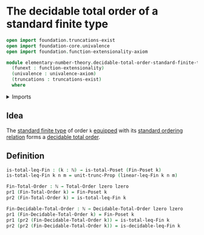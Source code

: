 # The decidable total order of a standard finite type

```agda
open import foundation.truncations-exist
open import foundation-core.univalence
open import foundation.function-extensionality-axiom

module elementary-number-theory.decidable-total-order-standard-finite-types
  (funext : function-extensionality)
  (univalence : univalence-axiom)
  (truncations : truncations-exist)
  where
```

<details><summary>Imports</summary>

```agda
open import elementary-number-theory.inequality-standard-finite-types funext univalence truncations
open import elementary-number-theory.natural-numbers

open import foundation.dependent-pair-types
open import foundation.propositional-truncations funext univalence
open import foundation.universe-levels

open import order-theory.decidable-total-orders funext univalence truncations
open import order-theory.total-orders funext univalence truncations
```

</details>

## Idea

The [standard finite type](univalent-combinatorics.standard-finite-types.md) of
order `k` [equipped](foundation.structure.md) with its
[standard ordering relation](elementary-number-theory.inequality-standard-finite-types.md)
forms a [decidable total order](order-theory.decidable-total-orders.md).

## Definition

```agda
is-total-leq-Fin : (k : ℕ) → is-total-Poset (Fin-Poset k)
is-total-leq-Fin k n m = unit-trunc-Prop (linear-leq-Fin k n m)

Fin-Total-Order : ℕ → Total-Order lzero lzero
pr1 (Fin-Total-Order k) = Fin-Poset k
pr2 (Fin-Total-Order k) = is-total-leq-Fin k

Fin-Decidable-Total-Order : ℕ → Decidable-Total-Order lzero lzero
pr1 (Fin-Decidable-Total-Order k) = Fin-Poset k
pr1 (pr2 (Fin-Decidable-Total-Order k)) = is-total-leq-Fin k
pr2 (pr2 (Fin-Decidable-Total-Order k)) = is-decidable-leq-Fin k
```
